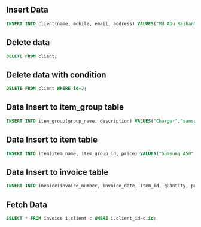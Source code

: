 ## Insert Data

```sql
INSERT INTO client(name, mobile, email, address) VALUES("Md Abu Raihan", "01853566901", "raihanmahmudi35@gmail.com", "Kushtia");
```

## Delete data

```sql
DELETE FROM client;
```

## Delete data with condition

```sql
DELETE FROM client WHERE id=2;
```

## Data Insert to item_group table

```sql
INSERT INTO item_group(group_name, description) VALUES("Charger","samsung");
```

## Data Insert to item table

```sql
INSERT INTO item(item_name, item_group_id, price) VALUES("Sumsung A50", 1, 200.33);
```

## Data Insert to invoice table

```sql
INSERT INTO invoice(invoice_number, invoice_date, item_id, quantity, price, client_id, invoice_total) VALUES ("23333", "2022-01-07", 1, 1, 200.00, 1, 100.00);
```

## Fetch Data

```sql
SELECT * FROM invoice i,client c WHERE i.client_id=c.id;
```
